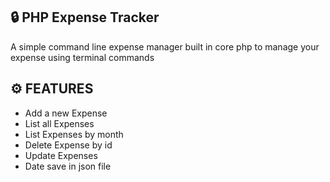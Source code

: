 ## 🔒 PHP Expense Tracker

A simple command line expense manager built in core php to manage your expense using terminal commands

## ⚙️ FEATURES

- Add a new Expense
- List all Expenses
- List Expenses by month
- Delete Expense by id
- Update Expenses
- Date save in json file